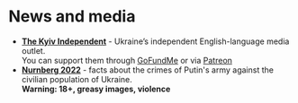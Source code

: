 # News and media
- [**The Kyiv Independent**](https://kyivindependent.com/about/) - Ukraine’s independent English-language media outlet.  
  You can support them through [GoFundMe](https://www.gofundme.com/f/kyivindependent-launch) or via [Patreon](https://www.patreon.com/kyivindependent)
- [**Nurnberg 2022**](https://www.nurnberg2022.org/en) - facts about the crimes of Putin's army against the civilian population of Ukraine.  
  **Warning: 18+, greasy images, violence**
